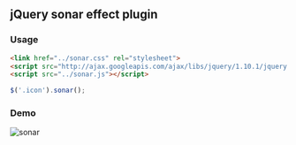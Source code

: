 ## jQuery sonar effect plugin

### Usage

```html
<link href="../sonar.css" rel="stylesheet">
<script src="http://ajax.googleapis.com/ajax/libs/jquery/1.10.1/jquery.min.js"></script>
<script src="../sonar.js"></script>
```

```js
$('.icon').sonar();
```

### Demo
![sonar](https://f.cloud.github.com/assets/677114/616669/c276b276-ce77-11e2-8b99-64fe08e6e9fa.gif)


